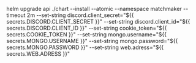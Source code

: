 helm upgrade api ./chart --install --atomic --namespace matchmaker --timeout 2m --set-string discord.client_secret="${{ secrets.DISCORD.CLIENT_SECRET }}" --set-string discord.client_id="${{ secrets.DISCORD.CLIENT_ID }}" --set-string cookie_token="${{ secrets.COOKIE_TOKEN }}" --set-string mongo.username="${{ secrets.MONGO.USERNAME }}" --set-string mongo.password="${{ secrets.MONGO.PASSWORD }}" --set-string web.adress="${{ secrets.WEB.ADRESS }}"
